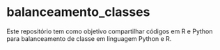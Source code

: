 # balanceamento_classes
Este repositório tem como objetivo compartilhar códigos em R e Python para balanceamento de classe em linguagem Python e R.
